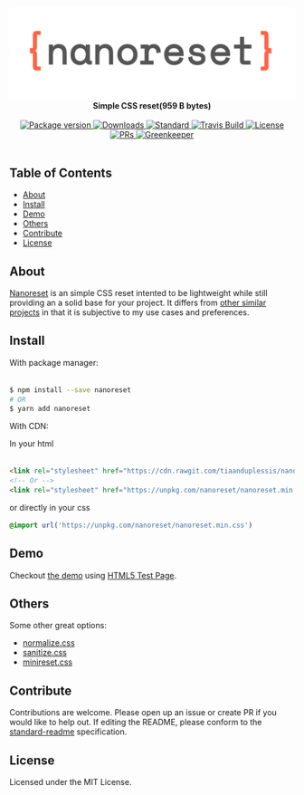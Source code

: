<div align="center">
	<img src="logo.png" alt="nanoreset"/>
	<br>
  <strong>Simple CSS reset(959 B bytes)</strong>
</div>
<br>
<div align="center">
  <a href="https://npmjs.org/package/nanoreset">
    <img src="https://img.shields.io/npm/v/nanoreset.svg?style=flat-square" alt="Package version" />
  </a>
  <a href="https://npmjs.org/package/nanoreset">
  <img src="https://img.shields.io/npm/dm/nanoreset.svg?style=flat-square" alt="Downloads" />
  </a>
  <a href="https://github.com/feross/standard">
    <img src="https://img.shields.io/badge/code%20style-standard-brightgreen.svg?style=flat-square" alt="Standard" />
  </a>
  <a href="https://travis-ci.org/tiaanduplessis/nanoreset">
    <img src="https://img.shields.io/travis/tiaanduplessis/nanoreset.svg?style=flat-square" alt="Travis Build" />
  </a>
  <a href="https://github.com/tiaanduplessis/nanoreset/blob/master/LICENSE">
    <img src="https://img.shields.io/npm/l/nanoreset.svg?style=flat-square" alt="License" />
  </a>
  <a href="http://makeapullrequest.com">
    <img src="https://img.shields.io/badge/PRs-welcome-brightgreen.svg?style=flat-square" alt="PRs" />
  </a>
<a href="https://greenkeeper.io/">
    <img src="https://badges.greenkeeper.io/tiaanduplessis/nanoreset.svg" alt="Greenkeeper" />
  </a>
</div>
<br>

## Table of Contents

- [About](#about)
- [Install](#install)
- [Demo](#demo)
- [Others](#others)
- [Contribute](#contribute)
- [License](#license)

## About

[Nanoreset](https://github.com/tiaanduplessis/nanoreset) is an simple CSS reset intented to be lightweight while still providing an a solid base for your project. It differs from [other similar projects](#others) in that it is subjective to my use cases and preferences.

## Install

With package manager:

```sh

$ npm install --save nanoreset
# OR
$ yarn add nanoreset

```

With CDN:

In your html

```html

<link rel="stylesheet" href="https://cdn.rawgit.com/tiaanduplessis/nanoreset/master/nanoreset.min.css">
<!-- Or -->
<link rel="stylesheet" href="https://unpkg.com/nanoreset/nanoreset.min.css">

```

or directly in your css

```css
@import url('https://unpkg.com/nanoreset/nanoreset.min.css')
```

## Demo

Checkout [the demo](https://tiaanduplessis.github.io/nanoreset/) using [HTML5 Test Page](https://github.com/cbracco/html5-test-page).

## Others

Some other great options:

- [normalize.css](https://necolas.github.io/normalize.css/)
- [sanitize.css](https://jonathantneal.github.io/sanitize.css/)
- [minireset.css](https://github.com/jgthms/minireset.css)

## Contribute

Contributions are welcome. Please open up an issue or create PR if you would like to help out. If editing the README, please conform to the [standard-readme](https://github.com/RichardLitt/standard-readme) specification.

## License

Licensed under the MIT License.
